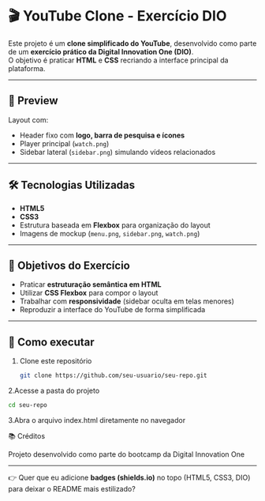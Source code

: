 # 🎬 YouTube Clone - Exercício DIO

Este projeto é um **clone simplificado do YouTube**, desenvolvido como parte de um **exercício prático da Digital Innovation One (DIO)**.  
O objetivo é praticar **HTML** e **CSS** recriando a interface principal da plataforma.

---

## 📸 Preview
Layout com:
- Header fixo com **logo, barra de pesquisa e ícones**  
- Player principal (`watch.png`)  
- Sidebar lateral (`sidebar.png`) simulando vídeos relacionados  

---

## 🛠️ Tecnologias Utilizadas
- **HTML5**
- **CSS3**
- Estrutura baseada em **Flexbox** para organização do layout
- Imagens de mockup (`menu.png`, `sidebar.png`, `watch.png`)

---

## 🎯 Objetivos do Exercício
- Praticar **estruturação semântica em HTML**  
- Utilizar **CSS Flexbox** para compor o layout  
- Trabalhar com **responsividade** (sidebar oculta em telas menores)  
- Reproduzir a interface do YouTube de forma simplificada  

---

## 🚀 Como executar
1. Clone este repositório
   ```bash
   git clone https://github.com/seu-usuario/seu-repo.git

2.Acesse a pasta do projeto
```bash
cd seu-repo
```
3.Abra o arquivo index.html diretamente no navegador

📚 Créditos

Projeto desenvolvido como parte do bootcamp da Digital Innovation One

---

👉 Quer que eu adicione **badges (shields.io)** no topo (HTML5, CSS3, DIO) para deixar o README mais estilizado?
